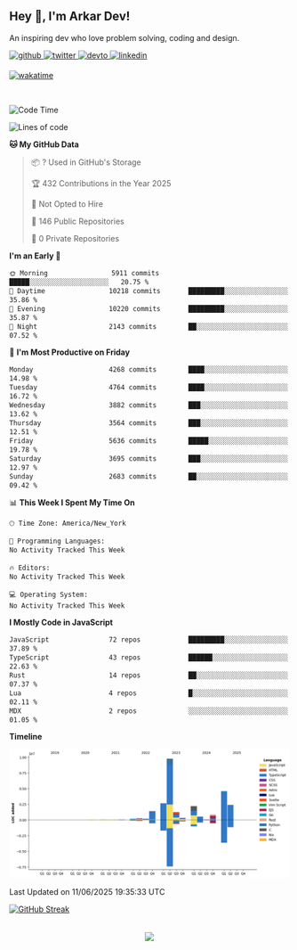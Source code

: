 ## Hey 👋, I'm Arkar Dev!  

An inspiring dev who love problem solving, coding and design.

<a href="https://github.com/Riley1101" target="_blank">
<img src=https://img.shields.io/badge/github-%2324292e.svg?&style=for-the-badge&logo=github&logoColor=white alt=github style="margin-bottom: 5px;" />
</a>
<a href="https://twitter.com/arkardev" target="_blank">
<img src=https://img.shields.io/badge/twitter-%2300acee.svg?&style=for-the-badge&logo=twitter&logoColor=white alt=twitter style="margin-bottom: 5px;" />
</a>
<a href="https://dev.to/riley1101" target="_blank">
<img src=https://img.shields.io/badge/dev.to-%2308090A.svg?&style=for-the-badge&logo=dev.to&logoColor=white alt=devto style="margin-bottom: 5px;" />
</a>
<a href="https://linkedin.com/in/arkar-kaung-myat" target="_blank">
<img src=https://img.shields.io/badge/linkedin-%231E77B5.svg?&style=for-the-badge&logo=linkedin&logoColor=white alt=linkedin style="margin-bottom: 5px;" />
</a>
  
[![wakatime](https://wakatime.com/badge/user/cf23b6e3-75f8-4c04-b0e3-273191c8d2ec.svg)](https://wakatime.com/@cf23b6e3-75f8-4c04-b0e3-273191c8d2ec)

<br/>

<!--START_SECTION:waka-->
![Code Time](http://img.shields.io/badge/Code%20Time-1%2C414%20hrs%2020%20mins-blue)

![Lines of code](https://img.shields.io/badge/From%20Hello%20World%20I%27ve%20Written-27.1%20million%20lines%20of%20code-blue)

**🐱 My GitHub Data** 

> 📦 ? Used in GitHub's Storage 
 > 
> 🏆 432 Contributions in the Year 2025
 > 
> 🚫 Not Opted to Hire
 > 
> 📜 146 Public Repositories 
 > 
> 🔑 0 Private Repositories 
 > 
**I'm an Early 🐤** 

```text
🌞 Morning                5911 commits        █████░░░░░░░░░░░░░░░░░░░░   20.75 % 
🌆 Daytime                10218 commits       █████████░░░░░░░░░░░░░░░░   35.86 % 
🌃 Evening                10220 commits       █████████░░░░░░░░░░░░░░░░   35.87 % 
🌙 Night                  2143 commits        ██░░░░░░░░░░░░░░░░░░░░░░░   07.52 % 
```
📅 **I'm Most Productive on Friday** 

```text
Monday                   4268 commits        ████░░░░░░░░░░░░░░░░░░░░░   14.98 % 
Tuesday                  4764 commits        ████░░░░░░░░░░░░░░░░░░░░░   16.72 % 
Wednesday                3882 commits        ███░░░░░░░░░░░░░░░░░░░░░░   13.62 % 
Thursday                 3564 commits        ███░░░░░░░░░░░░░░░░░░░░░░   12.51 % 
Friday                   5636 commits        █████░░░░░░░░░░░░░░░░░░░░   19.78 % 
Saturday                 3695 commits        ███░░░░░░░░░░░░░░░░░░░░░░   12.97 % 
Sunday                   2683 commits        ██░░░░░░░░░░░░░░░░░░░░░░░   09.42 % 
```


📊 **This Week I Spent My Time On** 

```text
🕑︎ Time Zone: America/New_York

💬 Programming Languages: 
No Activity Tracked This Week

🔥 Editors: 
No Activity Tracked This Week

💻 Operating System: 
No Activity Tracked This Week
```

**I Mostly Code in JavaScript** 

```text
JavaScript               72 repos            █████████░░░░░░░░░░░░░░░░   37.89 % 
TypeScript               43 repos            ██████░░░░░░░░░░░░░░░░░░░   22.63 % 
Rust                     14 repos            ██░░░░░░░░░░░░░░░░░░░░░░░   07.37 % 
Lua                      4 repos             █░░░░░░░░░░░░░░░░░░░░░░░░   02.11 % 
MDX                      2 repos             ░░░░░░░░░░░░░░░░░░░░░░░░░   01.05 % 
```



**Timeline**

![Lines of Code chart](https://raw.githubusercontent.com/Riley1101/Riley1101/main/assets/bar_graph.png)


 Last Updated on 11/06/2025 19:35:33 UTC
<!--END_SECTION:waka-->

[![GitHub Streak](https://streak-stats.demolab.com?user=Riley1101)](https://git.io/streak-stats)
  
<br/>  
<div align="center">
<img src="https://komarev.com/ghpvc/?username=Riley1101&&style=flat-square" align="center" />
</div>  

